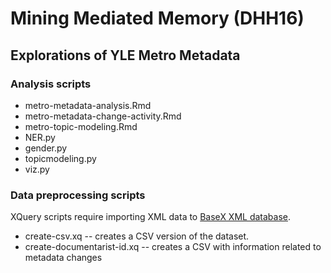 # Mining Mediated Memory (DHH16)

## Explorations of YLE Metro Metadata


### Analysis scripts

* metro-metadata-analysis.Rmd
* metro-metadata-change-activity.Rmd
* metro-topic-modeling.Rmd
* NER.py
* gender.py
* topicmodeling.py
* viz.py

### Data preprocessing scripts

XQuery scripts require importing XML data to [BaseX XML database](http://basex.org).

* create-csv.xq -- creates a CSV version of the dataset.
* create-documentarist-id.xq -- creates a CSV with information related to metadata changes